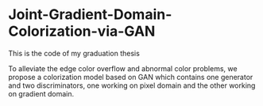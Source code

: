 # Joint-Gradient-Domain-Colorization-via-GAN
This is the code of my graduation thesis

To alleviate the edge color overflow and abnormal color problems, we propose a colorization model based on GAN which contains one generator and two discriminators, one working on pixel domain and the other working on gradient domain.
